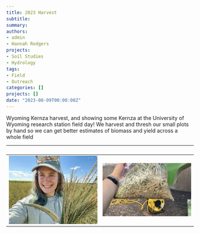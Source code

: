 ```yaml
---
title: 2023 Harvest
subtitle: 
summary: 
authors:
- admin
- Hannah Rodgers
projects: 
- Soil Studies
- Hydrology
tags:
- Field
- Outreach
categories: []
projects: []
date: "2023-08-09T00:00:00Z"
---
```

Wyoming Kernza harvest, and showing some Kernza at the University of Wyoming research station field day!
We harvest and thresh our small plots by hand so we can get better estimates of biomass and yield across a whole field

              |   
:-------------------------:|:-------------------------:
![](./sickle.png)  |  ![](./bag.png)